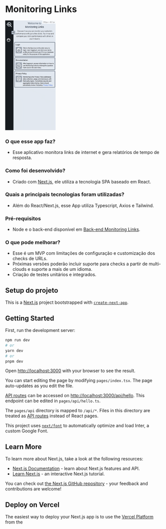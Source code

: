 # Monitoring Links

<img height="350" src="https://github.com/marcelorvergara/mycapital/blob/main/misc_files/monitoring_links.gif" alt="demonstração do uso do aplicativo">

### O que esse app faz?

- Esse aplicativo monitora links de internet e gera relatórios de tempo de resposta.

### Como foi desenvolvido?

- Criado com [Next.js](https://nextjs.org/docs), ele utiliza a tecnologia SPA baseado em React.

### Quais a principais tecnologias foram utilizadas?

- Além do React/Next.js, esse App utiliza Typescript, Axios e Tailwind.

### Pré-requisitos

- Node e o back-end disponível em [Back-end Monitoring Links](https://github.com/marcelorvergara/MonitoringLinksBE).

### O que pode melhorar?

- Esse é um MVP com limitações de configuração e customização dos checks de URLs.
- Próximas versões poderão incluir suporte para checks a partir de multi-clouds e suporte a mais de um idioma.
- Criação de testes unitários e integrados.

## Setup do projeto

This is a [Next.js](https://nextjs.org/) project bootstrapped with [`create-next-app`](https://github.com/vercel/next.js/tree/canary/packages/create-next-app).

## Getting Started

First, run the development server:

```bash
npm run dev
# or
yarn dev
# or
pnpm dev
```

Open [http://localhost:3000](http://localhost:3000) with your browser to see the result.

You can start editing the page by modifying `pages/index.tsx`. The page auto-updates as you edit the file.

[API routes](https://nextjs.org/docs/api-routes/introduction) can be accessed on [http://localhost:3000/api/hello](http://localhost:3000/api/hello). This endpoint can be edited in `pages/api/hello.ts`.

The `pages/api` directory is mapped to `/api/*`. Files in this directory are treated as [API routes](https://nextjs.org/docs/api-routes/introduction) instead of React pages.

This project uses [`next/font`](https://nextjs.org/docs/basic-features/font-optimization) to automatically optimize and load Inter, a custom Google Font.

## Learn More

To learn more about Next.js, take a look at the following resources:

- [Next.js Documentation](https://nextjs.org/docs) - learn about Next.js features and API.
- [Learn Next.js](https://nextjs.org/learn) - an interactive Next.js tutorial.

You can check out [the Next.js GitHub repository](https://github.com/vercel/next.js/) - your feedback and contributions are welcome!

## Deploy on Vercel

The easiest way to deploy your Next.js app is to use the [Vercel Platform](https://vercel.com/new?utm_medium=default-template&filter=next.js&utm_source=create-next-app&utm_campaign=create-next-app-readme) from the 
